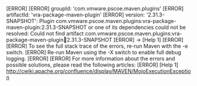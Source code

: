 [ERROR] 
[ERROR] groupId: 'com.vmware.pscoe.maven.plugins'
[ERROR] artifactId: 'vra-package-maven-plugin'
[ERROR] version: '2.31.3-SNAPSHOT': Plugin com.vmware.pscoe.maven.plugins:vra-package-maven-plugin:2.31.3-SNAPSHOT or one of its dependencies could not be resolved: Could not find artifact com.vmware.pscoe.maven.plugins:vra-package-maven-plugin:jar:2.31.3-SNAPSHOT
[ERROR] -> [Help 1]
[ERROR] 
[ERROR] To see the full stack trace of the errors, re-run Maven with the -e switch.
[ERROR] Re-run Maven using the -X switch to enable full debug logging.
[ERROR] 
[ERROR] For more information about the errors and possible solutions, please read the following articles:
[ERROR] [Help 1] http://cwiki.apache.org/confluence/display/MAVEN/MojoExecutionException
